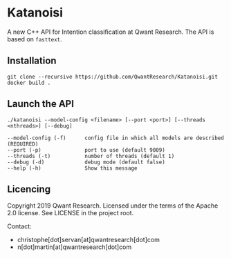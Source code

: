 Katanoisi
=========

A new C++ API for Intention classification at Qwant Research.
The API is based on `fasttext`.

## Installation
```
git clone --recursive https://github.com/QwantResearch/Katanoisi.git 
docker build .
``` 

## Launch the API
```
./katanoisi --model-config <filename> [--port <port>] [--threads <nthreads>] [--debug]

--model-config (-f)      config file in which all models are described (REQUIRED)
--port (-p)              port to use (default 9009)
--threads (-t)           number of threads (default 1)
--debug (-d)             debug mode (default false)
--help (-h)              Show this message
```

## Licencing

Copyright 2019 Qwant Research. Licensed under the terms of the Apache 2.0 license. See LICENSE in the project root.

Contact:
 - christophe[dot]servan[at]qwantresearch[dot]com
 - n[dot]martin[at]qwantresearch[dot]com
